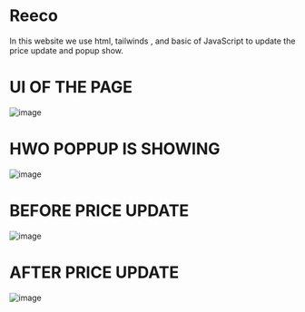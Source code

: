 # Reeco
In this website we use html, tailwinds , and basic of JavaScript to update the price update and popup show.
# UI OF THE PAGE
![image](https://github.com/sarojkumar2003/Reeco/assets/90202990/d03e2397-790e-4277-84d5-311125dc42b4)
# HWO POPPUP IS SHOWING 
![image](https://github.com/sarojkumar2003/Reeco/assets/90202990/5372820c-b57f-4068-b497-574ac9a4e9e4)
# BEFORE PRICE UPDATE
![image](https://github.com/sarojkumar2003/Reeco/assets/90202990/5d4ece16-5bc1-4794-bfea-fd7700a71253)
# AFTER PRICE UPDATE
![image](https://github.com/sarojkumar2003/Reeco/assets/90202990/ce0e1dde-b677-4936-b12e-78c27feba163)


